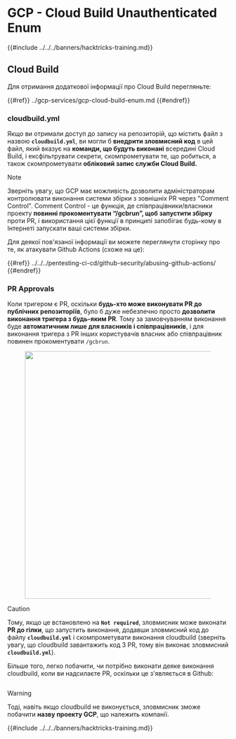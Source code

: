 # GCP - Cloud Build Unauthenticated Enum

{{#include ../../../banners/hacktricks-training.md}}

## Cloud Build

Для отримання додаткової інформації про Cloud Build перегляньте:

{{#ref}}
../gcp-services/gcp-cloud-build-enum.md
{{#endref}}

### cloudbuild.yml

Якщо ви отримали доступ до запису на репозиторій, що містить файл з назвою **`cloudbuild.yml`**, ви могли б **внедрити зловмисний код** в цей файл, який вказує на **команди, що будуть виконані** всередині Cloud Build, і ексфільтрувати секрети, скомпрометувати те, що робиться, а також скомпрометувати **обліковий запис служби Cloud Build.**

> [!NOTE]
> Зверніть увагу, що GCP має можливість дозволити адміністраторам контролювати виконання системи збірки з зовнішніх PR через "Comment Control". Comment Control - це функція, де співпрацівники/власники проекту **повинні прокоментувати “/gcbrun”, щоб запустити збірку** проти PR, і використання цієї функції в принципі запобігає будь-кому в Інтернеті запускати ваші системи збірки.

Для деякої пов'язаної інформації ви можете переглянути сторінку про те, як атакувати Github Actions (схоже на це):

{{#ref}}
../../../pentesting-ci-cd/github-security/abusing-github-actions/
{{#endref}}

### PR Approvals

Коли тригером є PR, оскільки **будь-хто може виконувати PR до публічних репозиторіїв**, було б дуже небезпечно просто **дозволити виконання тригера з будь-яким PR**. Тому за замовчуванням виконання буде **автоматичним лише для власників і співпрацівників**, і для виконання тригера з PR інших користувачів власник або співпрацівник повинен прокоментувати `/gcbrun`.

<figure><img src="../../../images/image (339).png" alt="" width="563"><figcaption></figcaption></figure>

> [!CAUTION]
> Тому, якщо це встановлено на **`Not required`**, зловмисник може виконати **PR до гілки**, що запустить виконання, додавши зловмисний код до файлу **`cloudbuild.yml`** і скомпрометувати виконання cloudbuild (зверніть увагу, що cloudbuild завантажить код З PR, тому він виконає зловмисний **`cloudbuild.yml`**).

Більше того, легко побачити, чи потрібно виконати деяке виконання cloudbuild, коли ви надсилаєте PR, оскільки це з'являється в Github:

<figure><img src="../../../images/image (340).png" alt=""><figcaption></figcaption></figure>

> [!WARNING]
> Тоді, навіть якщо cloudbuild не виконується, зловмисник зможе побачити **назву проекту GCP**, що належить компанії.

{{#include ../../../banners/hacktricks-training.md}}
